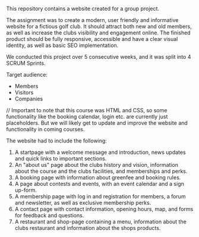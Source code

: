 This repository contains a website created for a group project.

The assignment was to create a modern, user friendly and informative website for a fictious golf club. It should attract both new and old members, as well as increase the clubs visibility and engagement online. The finished product should be fully responsive, accessible and have a clear visual identity, as well as basic SEO implementation. 

We conducted this project over 5 consecutive weeks, and it was split into 4 SCRUM Sprints.

Target audience:
* Members
* Visitors
* Companies

// Important to note that this course was HTML and CSS, so some functionality like the booking calendar, login etc. are currently just placeholders. But we will likely get to update and improve the website and functionality in coming courses.

The website had to include the following:

1. A startpage with a welcome message and introduction, news updates and quick links to important sections.
2. An "about us" page about the clubs history and vision, information about the course and the clubs facilities, and memberships and perks.
3. A booking page with information about greenfee and booking rules.
4. A page about contests and events, with an event calendar and a sign up-form.
5. A membership page with log in and registration for members, a forum and newsletter, as well as exclusive membership perks.
6. A contact page with contact information, opening hours, map, and forms for feedback and questions.
7. A restaurant and shop-page containing a menu, information about the clubs restaurant and information about the shops products.
